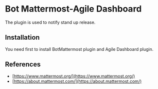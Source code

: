 Bot Mattermost-Agile Dashboard
=========================

The plugin is used to notify stand up release.

Installation
------------
You need first to install BotMattermost plugin and Agile Dashboard plugin.

References
----------
* [https://www.mattermost.org/](https://www.mattermost.org/)
* [https://about.mattermost.com/](https://about.mattermost.com/)
